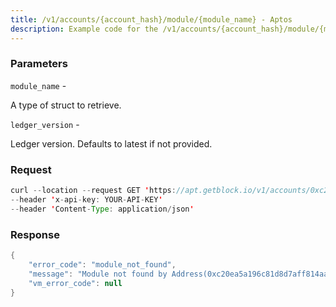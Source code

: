 ```yaml
---
title: /v1/accounts/{account_hash}/module/{module_name} - Aptos
description: Example code for the /v1/accounts/{account_hash}/module/{module_name} json-rpc method. Сomplete guide on how to use /v1/accounts/{account_hash}/module/{module_name} json-rpc in GetBlock.io Web3 documentation.
---
```


### Parameters


`module_name` -

A type of struct to retrieve.

`ledger_version` -

Ledger version. Defaults to latest if not provided.

### Request

``` java
curl --location --request GET 'https://apt.getblock.io/v1/accounts/0xc20ea5a196c81d8d7aff814aa37f8a5823acffbc4193efd3b2aafc9ef2803255/module/coin?module_name=coin' 
--header 'x-api-key: YOUR-API-KEY' 
--header 'Content-Type: application/json' 
```

###  Response

``` java
{
    "error_code": "module_not_found",
    "message": "Module not found by Address(0xc20ea5a196c81d8d7aff814aa37f8a5823acffbc4193efd3b2aafc9ef2803255), Module name(coin) and Ledger version(152087584)",
    "vm_error_code": null
}
```

